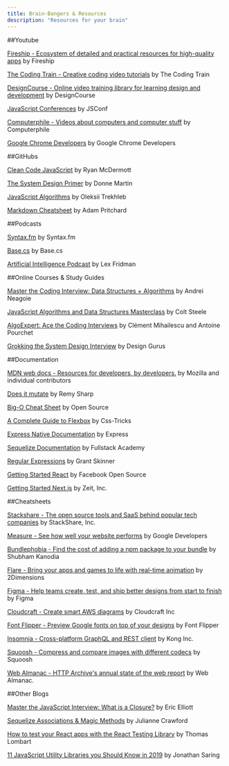```yaml
---
title: Brain-Bangers & Resources
description: "Resources for your brain"
---
```


##Youtube

[Fireship - Ecosystem of detailed and practical resources for high-quality apps](https://www.youtube.com/channel/UCsBjURrPoezykLs9EqgamOA) by Fireship

[The Coding Train - Creative coding video tutorials](https://www.youtube.com/channel/UCvjgXvBlbQiydffZU7m1_aw) by The Coding Train

[DesignCourse - Online video training library for learning design and development](https://www.youtube.com/channel/UCVyRiMvfUNMA1UPlDPzG5Ow) by DesignCourse

[JavaScript Conferences](https://www.youtube.com/user/jsconfeu) by JSConf

[Computerphile - Videos about computers and computer stuff](https://www.youtube.com/channel/UC9-y-6csu5WGm29I7JiwpnA) by Computerphile

[Google Chrome Developers](https://www.youtube.com/user/ChromeDevelopers) by Google Chrome Developers

##GitHubs

[Clean Code JavaScript](https://github.com/ryanmcdermott/clean-code-javascript) by Ryan McDermott

[The System Design Primer](https://github.com/donnemartin/system-design-primer) by Donne Martin

[JavaScript Algorithms](https://github.com/trekhleb/javascript-algorithms) by Oleksii Trekhleb

[Markdown Cheatsheet](https://github.com/adam-p/markdown-here/wiki/Markdown-Cheatsheet) by Adam Pritchard

##Podcasts

[Syntax.fm](https://syntax.fm/) by Syntax.fm

[Base.cs](https://www.codenewbie.org/basecs) by Base.cs

[Artificial Intelligence Podcast](https://lexfridman.com/ai/) by Lex Fridman

##Online Courses & Study Guides

[Master the Coding Interview: Data Structures + Algorithms](https://www.udemy.com/course/master-the-coding-interview-data-structures-algorithms/) by Andrei Neagoie

[JavaScript Algorithms and Data Structures Masterclass](https://www.udemy.com/js-algorithms-and-data-structures-masterclass/) by Colt Steele

[AlgoExpert: Ace the Coding Interviews](https://www.algoexpert.io/product) by Clément Mihailescu and Antoine Pourchet

[Grokking the System Design Interview](https://www.educative.io/courses/grokking-the-system-design-interview) by Design Gurus

##Documentation

[MDN web docs - Resources for developers, by developers.](https://developer.mozilla.org/en-US/) by Mozilla and individual contributors

[Does it mutate](https://doesitmutate.xyz/) by Remy Sharp

[Big-O Cheat Sheet](https://www.bigocheatsheet.com/) by Open Source

[A Complete Guide to Flexbox](https://css-tricks.com/snippets/css/a-guide-to-flexbox/) by Css-Tricks

[Express Native Documentation](https://expressjs.com/en/api.html) by Express

[Sequelize Documentation](https://sequelizedocs.fullstackacademy.com/) by Fullstack Academy

[Regular Expressions](https://regexr.com/) by Grant Skinner

[Getting Started React](https://reactjs.org/docs/getting-started.html) by Facebook Open Source

[Getting Started Next.js](https://nextjs.org/learn/basics/getting-started) by Zeit, Inc.

##Cheatsheets

[Stackshare - The open source tools and SaaS behind popular tech companies](https://stackshare.io/stacks) by StackShare, Inc.

[Measure - See how well your website performs](https://web.dev/measure) by Google Developers

[Bundlephobia - Find the cost of adding a npm package to your bundle](https://bundlephobia.com/) by Shubham Kanodia

[Flare - Bring your apps and games to life with real-time animation](https://www.2dimensions.com/about-flare) by 2Dimensions

[Figma - Help teams create, test, and ship better designs from start to finish](https://www.figma.com/) by Figma

[Cloudcraft - Create smart AWS diagrams](https://cloudcraft.co/) by Cloudcraft Inc

[Font Flipper - Preview Google fonts on top of your designs](https://fontflipper.com/upload) by Font Flipper

[Insomnia - Cross-platform GraphQL and REST client](https://insomnia.rest/) by Kong Inc.

[Squoosh - Compress and compare images with different codecs](https://squoosh.app/) by Squoosh

[Web Almanac - HTTP Archive's annual state of the web report](https://almanac.httparchive.org/en/2019/) by Web Almanac.

##Other Blogs

[Master the JavaScript Interview: What is a Closure?](https://medium.com/javascript-scene/master-the-javascript-interview-what-is-a-closure-b2f0d2152b36) by Eric Elliott

[Sequelize Associations & Magic Methods](https://medium.com/@julianne.marik/sequelize-associations-magic-methods-c72008db91c9) by Julianne Crawford

[How to test your React apps with the React Testing Library](https://www.freecodecamp.org/news/test-react-apps-with-react-testing-library/) by Thomas Lombart

[11 JavaScript Utility Libraries you Should Know in 2019](https://blog.bitsrc.io/11-javascript-utility-libraries-you-should-know-in-2018-3646fb31ade) by Jonathan Saring
